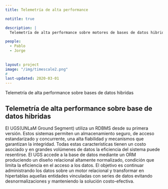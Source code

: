 ```yaml
---
title: Telemetría de alta performance

notitle: true

description: |
  Telemetría de alta performance sobre motores de bases de datos hibridos

people:
  - Pablo
  - Jorge
  
  
layout: project
image: "/img/timescale2.png"
#
last-updated: 2020-03-01
---
```


Telemetría de alta performance sobre bases de datos hibridas

## Telemetría de alta performance sobre base de datos hibridas

El UGS(UNLaM Ground Segment) utiliza un RDBMS desde su primera versión. Estos sistemas permiten un almacenamiento seguro, de acceso estandarizado y concurrente, una alta fiabilidad y mecanismos que garantizan la integridad. Todas estas características tienen un costo asociado y en grandes volúmenes de datos la eficiencia del sistema puede resentirse. El UGS accede a la base de datos mediante un ORM produciendo un diseño relacional altamente normalizado, condición que limita la eficiencia en el acceso a los datos. El objetivo es continuar administrando los datos sobre un motor relacional y transformar en hipertablas aquellas entidades vinculadas con series de datos evitando desnormalizaciones y manteniendo la solución costo-efectiva.

